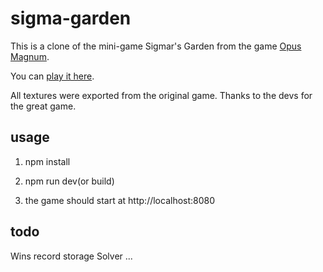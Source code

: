 # sigma-garden

This is a clone of the mini-game Sigmar's Garden from the game [Opus Magnum](http://www.zachtronics.com/opus-magnum/).

You can [play it here](https://chesterz184.github.io/sigmar-garden/).

All textures were exported from the original game. Thanks to the devs for the great game.

## usage

1. npm install

2. npm run dev(or build)

3. the game should start at http://localhost:8080

## todo

Wins record storage
Solver
...
